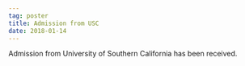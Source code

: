 ```yaml
---
tag: poster
title: Admission from USC
date: 2018-01-14
---
```


Admission from University of Southern California has been received.
